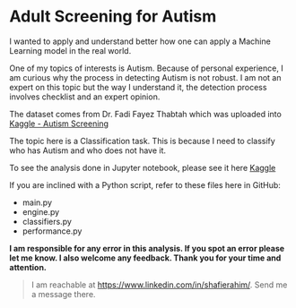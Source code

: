 # Adult Screening for Autism

I wanted to apply and understand better how one can apply a Machine Learning model in the real world. <br> 

One of my topics of interests is Autism. Because of personal experience, I am curious why the process in detecting Autism is not robust. I am not an expert on this topic but the way I understand it, the detection process involves checklist and an expert opinion. <br>

The dataset comes from Dr. Fadi Fayez Thabtah which was uploaded into [Kaggle - Autism Screening](https://www.kaggle.com/datasets/faizunnabi/autism-screening) <br>

The topic here is a Classification task. This is because I need to classify who has Autism and who does not have it. <br>

To see the analysis done in Jupyter notebook, please see it here [Kaggle](https://www.kaggle.com/code/shafierahim/autism-adult-screening) <br>

If you are inclined with a Python script, refer to these files here in GitHub:
* main.py
* engine.py
* classifiers.py
* performance.py


**I am responsible for any error in this analysis. If you spot an error please let me know. I also welcome any feedback. Thank you for your time and attention.** 
> I am reachable at https://www.linkedin.com/in/shafierahim/. Send me a message there. 

